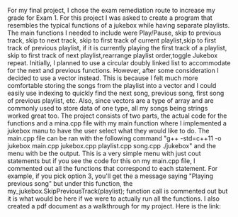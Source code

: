 For my final project, I chose the exam remediation route to increase my grade for Exam 1. For this project I was asked to create a program that resembles the typical functions of a jukebox while having separate playlists. The main functions I needed to include were Play/Pause, skip to previous track, skip to next track, skip to first track of current playlist,skip to first track of previous playlist, if it is currently playing the first track of a playlist, skip to first track of next playlist,rearrange playlist order,toggle Jukebox repeat.
Initially, I planned to use a circular doubly linked list to accommodate for the next and previous functions. However, after some consideration I decided to use a vector instead. This is because I felt much more comfortable storing the songs from the playlist into a vector and I could easily use indexing to quickly find the next song, previous song, first song of previous playlist, etc. Also, since vectors are a type of array and are commonly used to store data of one type, all my songs being strings worked great too.
The project consists of two parts, the actual code for the functions and a mina.cpp file with my main function where I implemented a jukebox manu to have the user select what they would like to do. The main.cpp file can be ran with the following command "g++ -std=c++11 -o jukebox main.cpp jukebox.cpp playlist.cpp song.cpp ./jukebox" and the menu with be the output. This is a very simple menu with just cout statements but if you see the code for this on my main.cpp file, I commented out all the functions that correspond to each statement. For example, if you pick option 3, you'll get the a message saying "Playing previous song" but under this function, the my_jukebox.SkipPreviousTrack(playlist); function call is commented out but it is what would be here if we were to actually run all the functions.
I also created a pdf document as a walkthrough for my project. Here is the link:
